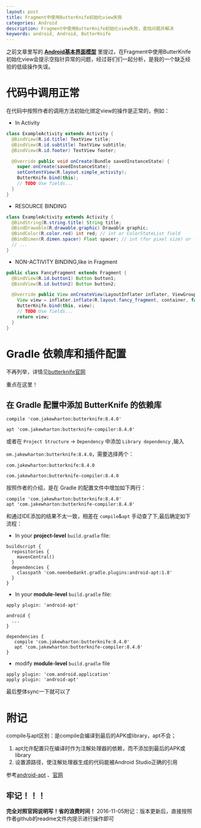 ```yaml
---
layout: post
title: Fragment中使用ButterKnife初始化view失败
categories: Android
description: Fragment中使用ButterKnife初始化view失败，查找问题并解决
keywords: android, Android, ButterKnife
---
```


之前文章里写的 **[Android基本界面模型](https://stdupanda.github.io/2016/10/19/viewpager+fragment%E5%BA%95%E9%83%A8%E5%AF%BC%E8%88%AA%E5%B7%A6%E5%8F%B3%E6%BB%91%E5%8A%A8/)** 里提过，在Fragment中使用ButterKnife初始化view会提示空指针异常的问题，经过哥们们一起分析，是我的一个缺乏经验的低级操作失误。

# 代码中调用正常

在代码中按照作者的调用方法初始化绑定view的操作是正常的，例如：

- In Activity

```java
class ExampleActivity extends Activity {
  @BindView(R.id.title) TextView title;
  @BindView(R.id.subtitle) TextView subtitle;
  @BindView(R.id.footer) TextView footer;

  @Override public void onCreate(Bundle savedInstanceState) {
    super.onCreate(savedInstanceState);
    setContentView(R.layout.simple_activity);
    ButterKnife.bind(this);
    // TODO Use fields...
  }
}
```

- RESOURCE BINDING

```java
class ExampleActivity extends Activity {
  @BindString(R.string.title) String title;
  @BindDrawable(R.drawable.graphic) Drawable graphic;
  @BindColor(R.color.red) int red; // int or ColorStateList field
  @BindDimen(R.dimen.spacer) Float spacer; // int (for pixel size) or float (for exact value) field
  // ...
}
```

- NON-ACTIVITY BINDING,like in Fragment

```java
public class FancyFragment extends Fragment {
  @BindView(R.id.button1) Button button1;
  @BindView(R.id.button2) Button button2;

  @Override public View onCreateView(LayoutInflater inflater, ViewGroup container, Bundle savedInstanceState) {
    View view = inflater.inflate(R.layout.fancy_fragment, container, false);
    ButterKnife.bind(this, view);
    // TODO Use fields...
    return view;
  }
}
```

# Gradle 依赖库和插件配置
不再列举，详情见[butterknife官网](http://jakewharton.github.io/butterknife/ "Go to butterknife！")

重点在这里！

## 在 Gradle 配置中添加 ButterKnife 的依赖库

`compile 'com.jakewharton:butterknife:8.4.0'`

`apt 'com.jakewharton:butterknife-compiler:8.4.0'`

或者在 `Project Structure` -> `Dependency` 中添加 `Library dependency` ,输入

`om.jakewharton:butterknife:8.4.0`，需要选择两个：

`com.jakewharton:butterknife:8.4.0`

`com.jakewharton:butterknife-compiler:8.4.0`

按照作者的介绍，是在 Gradle 的配置文件中增加如下两行：

```
compile 'com.jakewharton:butterknife:8.4.0'
apt 'com.jakewharton:butterknife-compiler:8.4.0'
```

和通过IDE添加的结果不太一致，相差在 `compile`&`apt` 手动查了下,最后确定如下流程：

-  In your **project-level** `build.gradle` file:

```
buildscript {
  repositories {
    mavenCentral()
  }
  dependencies {
    classpath 'com.neenbedankt.gradle.plugins:android-apt:1.8'
  }
}
```

-  In your **module-level** `build.gradle` file:

```
apply plugin: 'android-apt'

android {
  ...
}

dependencies {
   compile 'com.jakewharton:butterknife:8.4.0'
   apt 'com.jakewharton:butterknife-compiler:8.4.0'
}
```

-  modify **module-level** `build.gradle` file

```
apply plugin: 'com.android.application'
apply plugin: 'android-apt'
```

最后整体sync一下就可以了


# 附记 #

compile与apt区别：是compile会编译到最后的APK或library，apt不会；

1. apt允许配置只在编译时作为注解处理器的依赖，而不添加到最后的APK或library
2. 设置源路径，使注解处理器生成的代码能被Android Studio正确的引用

参考[android-apt](http://www.jianshu.com/p/2494825183c5 "android-apt") 、[官网](https://bitbucket.org/hvisser/ "官网")

## 牢记！！！
**完全对照官网说明写！省的浪费时间！**
2016-11-05附记：版本更新后，直接按照作者github的readme文件内提示进行操作即可